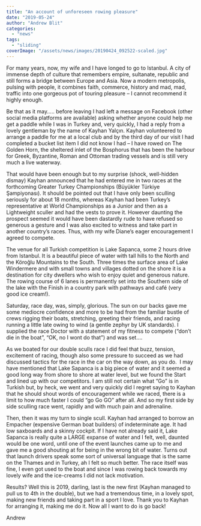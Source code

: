 ```yaml
---
title: "An account of unforeseen rowing pleasure"
date: "2019-05-24"
author: "Andrew Blit"
categories: 
  - "news"
tags: 
  - "sliding"
coverImage: "/assets/news/images/20190424_092522-scaled.jpg"
---
```


For many years, now, my wife and I have longed to go to Istanbul. A city of immense depth of culture that remembers empire, sultanate, republic and still forms a bridge between Europe and Asia. Now a modern metropolis, pulsing with people, it combines faith, commerce, history and mad, mad, traffic into one gorgeous pot of touring pleasure – I cannot recommend it highly enough.

Be that as it may….. before leaving I had left a message on Facebook (other social media platforms are available) asking whether anyone could help me get a paddle while I was in Turkey and, very quickly, I had a reply from a lovely gentleman by the name of Kayhan Yalçın. Kayhan volunteered to arrange a paddle for me at a local club and by the third day of our visit I had completed a bucket list item I did not know I had – I have rowed on The Golden Horn, the sheltered inlet of the Bosphorus that has been the harbour for Greek, Byzantine, Roman and Ottoman trading vessels and is still very much a live waterway.

That would have been enough but to my surprise (shock, well-hidden dismay) Kayhan announced that he had entered me in two races at the forthcoming Greater Turkey Championships (Büyükler Türkiye Şampiyonası). It should be pointed out that I have only been sculling seriously for about 18 months, whereas Kayhan had been Turkey’s representative at World Championships as a Junior and then as a Lightweight sculler and had the vests to prove it. However daunting the prospect seemed it would have been dastardly rude to have refused so generous a gesture and I was also excited to witness and take part in another country’s races. Thus, with my wife Diane’s eager encouragement I agreed to compete.

The venue for all Turkish competition is Lake Sapanca, some 2 hours drive from Istanbul. It is a beautiful piece of water with tall hills to the North and the Köroğlu Mountains to the South. Three times the surface area of Lake Windermere and with small towns and villages dotted on the shore it is a destination for city dwellers who wish to enjoy quiet and generous nature. The rowing course of 6 lanes is permanently set into the Southern side of the lake with the Finish in a country park with pathways and café (very good ice cream!).

Saturday, race day, was, simply, glorious. The sun on our backs gave me some mediocre confidence and more to be had from the familiar bustle of crews rigging their boats, stretching, greeting their friends, and racing running a little late owing to wind (a gentle zephyr by UK standards). I supplied the race Doctor with a statement of my fitness to compete (“don’t die in the boat”, “OK, no I wont do that”) and was set….

As we boated for our double sculls race I did feel that buzz, tension, excitement of racing, though also some pressure to succeed as we had discussed tactics for the race in the car on the way down, as you do.  I may have mentioned that Lake Sapanca is a big piece of water and it seemed a good long way from shore to shore at water level, but we found the Start and lined up with our competitors. I am still not certain what “Go” is in Turkish but, by heck, we went and very quickly did I regret saying to Kayhan that he should shout words of encouragement while we raced, there is a limit to how much faster I could “go Go GO” after all. And so my first side by side sculling race went, rapidly and with much pain and adrenaline.

Then, then it was my turn to single scull. Kayhan had arranged to borrow an Empacher (expensive German boat builders) of indeterminate age. It had low saxboards and a skinny cockpit. If I have not already said it, Lake Sapanca is really quite a LARGE expanse of water and I felt, well, daunted would be one word, until one of the event launches came up to me and gave me a good shouting at for being in the wrong bit of water. Turns out that launch drivers speak some sort of universal language that is the same on the Thames and in Turkey, ah I felt so much better. The race itself was fine, I even got used to the boat and since I was rowing back towards my lovely wife and the ice-creams I did not lack motivation.

Results? Well this is 2019, darling, last is the new first (Kayhan managed to pull us to 4th in the double), but we had a tremendous time, in a lovely spot, making new friends and taking part in a sport I love. Thank you to Kayhan for arranging it, making me do it. Now all I want to do is go back!

Andrew
